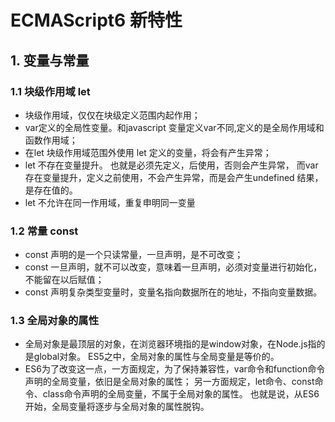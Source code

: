 # ECMAScript6 新特性
## 1. 变量与常量
### 1.1 块级作用域 let
- 块级作用域，仅仅在块级定义范围内起作用；
- var定义的全局性变量。和javascript 变量定义var不同,定义的是全局作用域和函数作用域；
- 在let 块级作用域范围外使用 let 定义的变量，将会有产生异常；
- let 不存在变量提升。 也就是必须先定义，后使用，否则会产生异常，
  而var存在变量提升，定义之前使用，不会产生异常，而是会产生undefined 结果，是存在值的。
- let 不允许在同一作用域，重复申明同一变量

### 1.2 常量 const
- const 声明的是一个只读常量，一旦声明，是不可改变；
- const 一旦声明，就不可以改变，意味着一旦声明，必须对变量进行初始化，不能留在以后赋值；
- const 声明复杂类型变量时，变量名指向数据所在的地址，不指向变量数据。

### 1.3 全局对象的属性
- 全局对象是最顶层的对象，在浏览器环境指的是window对象，在Node.js指的是global对象。
ES5之中，全局对象的属性与全局变量是等价的。
- ES6为了改变这一点，一方面规定，为了保持兼容性，var命令和function命令声明的全局变量，依旧是全局对象的属性；
另一方面规定，let命令、const命令、class命令声明的全局变量，不属于全局对象的属性。
也就是说，从ES6开始，全局变量将逐步与全局对象的属性脱钩。